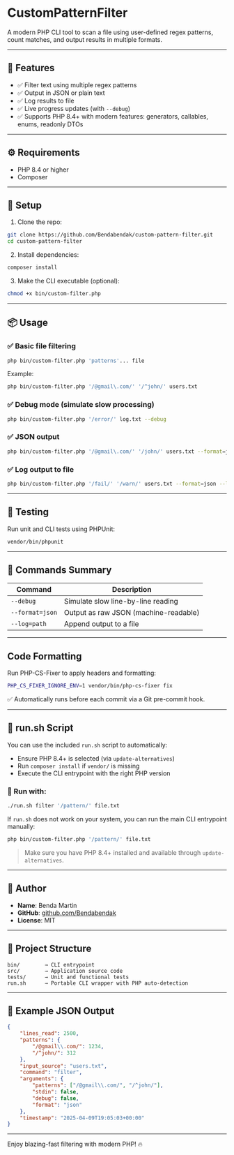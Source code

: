 # CustomPatternFilter

A modern PHP CLI tool to scan a file using user-defined regex patterns, count matches, and output results in multiple formats.

---

## 🚀 Features

-   ✅ Filter text using multiple regex patterns
-   ✅ Output in JSON or plain text
-   ✅ Log results to file
-   ✅ Live progress updates (with `--debug`)
-   ✅ Supports PHP 8.4+ with modern features: generators, callables, enums, readonly DTOs

---

## ⚙️ Requirements

-   PHP 8.4 or higher
-   Composer

---

## 💪 Setup

1. Clone the repo:

```bash
git clone https://github.com/Bendabendak/custom-pattern-filter.git
cd custom-pattern-filter
```

2. Install dependencies:

```bash
composer install
```

3. Make the CLI executable (optional):

```bash
chmod +x bin/custom-filter.php
```

---

## 📦 Usage

### ✅ Basic file filtering

```bash
php bin/custom-filter.php 'patterns'... file
```

Example:

```bash
php bin/custom-filter.php '/@gmail\.com/' '/^john/' users.txt
```

### ✅ Debug mode (simulate slow processing)

```bash
php bin/custom-filter.php '/error/' log.txt --debug
```

### ✅ JSON output

```bash
php bin/custom-filter.php '/@gmail\.com/' '/john/' users.txt --format=json
```

### ✅ Log output to file

```bash
php bin/custom-filter.php '/fail/' '/warn/' users.txt --format=json --log=results.json
```

---

## 🧪 Testing

Run unit and CLI tests using PHPUnit:

```bash
vendor/bin/phpunit
```

---

## 🎯 Commands Summary

| Command         | Description                           |
| --------------- | ------------------------------------- |
| `--debug`       | Simulate slow line-by-line reading    |
| `--format=json` | Output as raw JSON (machine-readable) |
| `--log=path`    | Append output to a file               |

---

## Code Formatting

Run PHP-CS-Fixer to apply headers and formatting:

```bash
PHP_CS_FIXER_IGNORE_ENV=1 vendor/bin/php-cs-fixer fix
```

✅ Automatically runs before each commit via a Git pre-commit hook.

---

## 🔧 run.sh Script

You can use the included `run.sh` script to automatically:

-   Ensure PHP 8.4+ is selected (via `update-alternatives`)
-   Run `composer install` if `vendor/` is missing
-   Execute the CLI entrypoint with the right PHP version

### 🔄 Run with:

```bash
./run.sh filter '/pattern/' file.txt
```

If `run.sh` does not work on your system, you can run the main CLI entrypoint manually:

```bash
php bin/custom-filter.php '/pattern/' file.txt
```

> Make sure you have PHP 8.4+ installed and available through `update-alternatives`.

---

## 👤 Author

-   **Name**: Benda Martin
-   **GitHub**: [github.com/Bendabendak](https://github.com/Bendabendak)
-   **License**: MIT

---

## 📁 Project Structure

```
bin/        → CLI entrypoint
src/        → Application source code
tests/      → Unit and functional tests
run.sh      → Portable CLI wrapper with PHP auto-detection
```

---

## 📌 Example JSON Output

```json
{
    "lines_read": 2500,
    "patterns": {
        "/@gmail\\.com/": 1234,
        "/^john/": 312
    },
    "input_source": "users.txt",
    "command": "filter",
    "arguments": {
        "patterns": ["/@gmail\\.com/", "/^john/"],
        "stdin": false,
        "debug": false,
        "format": "json"
    },
    "timestamp": "2025-04-09T19:05:03+00:00"
}
```

---

Enjoy blazing-fast filtering with modern PHP! 🔥
